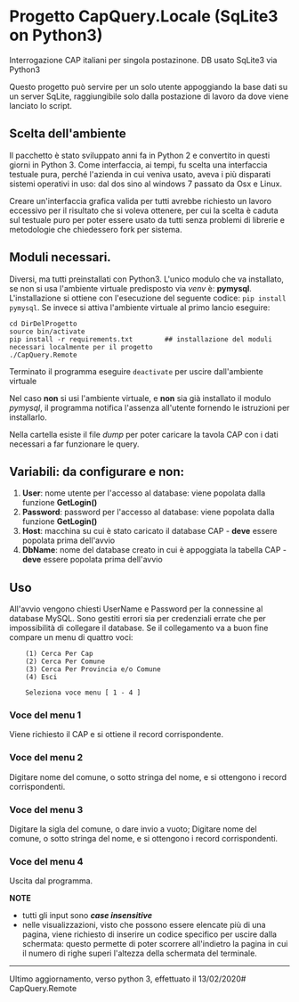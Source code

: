 # Progetto CapQuery.Locale (SqLite3 on Python3)
 Interrogazione CAP italiani per singola postazinone. DB usato SqLite3 via Python3


Questo progetto può servire per un solo utente appoggiando la base dati su un server SqLite, raggiungibile solo dalla postazione di lavoro da dove viene lanciato lo script.

## Scelta dell'ambiente

Il pacchetto è stato sviluppato anni fa in Python 2 e convertito in questi giorni in Python 3.
Come interfaccia, ai tempi, fu scelta una interfaccia testuale pura, perché l'azienda in cui veniva usato, aveva i più disparati sistemi operativi in uso: dal dos sino al windows 7 passato da Osx e Linux. 

Creare un'interfaccia grafica valida per tutti avrebbe richiesto un lavoro eccessivo per il risultato che si voleva ottenere, per cui la scelta è caduta sul testuale puro per poter essere usato da tutti senza problemi di librerie e metodologie che chiedessero fork per sistema.

## Moduli necessari. 

Diversi, ma tutti preinstallati con Python3. L'unico modulo che va installato, se non si usa l'ambiente virtuale predisposto via *venv* è: **pymysql**. L'installazione si ottiene con l'esecuzione del seguente codice:
`pip install pymysql`. Se invece si attiva l'ambiente virtuale al primo lancio eseguire:

```
cd DirDelProgetto
source bin/activate
pip install -r requirements.txt        ## installazione del moduli necessari localmente per il progetto
./CapQuery.Remote
```
 
Terminato il programma eseguire `deactivate` per uscire dall'ambiente virtuale

Nel caso **non** si usi l'ambiente virtuale, e **non** sia già installato il modulo *pymysql*, il programma notifica l'assenza all'utente fornendo le istruzioni per installarlo.

Nella cartella esiste il file *dump* per poter caricare la tavola CAP con i dati necessari a far funzionare le query.

## Variabili: da configurare e non:

1. **User**: nome utente per l'accesso al database: viene popolata dalla funzione  **GetLogin()**
2. **Password**: password per l'accesso al database: viene popolata dalla funzione  **GetLogin()**
3. **Host**: macchina su cui è stato caricato il database CAP - **deve** essere popolata prima dell'avvio
4. **DbName**: nome del database creato in cui è appoggiata la tabella CAP - **deve** essere popolata prima dell'avvio

## Uso

All'avvio vengono chiesti UserName e Password per la connessine al database MySQL. Sono gestiti errori sia per credenziali errate che per impossibilità di collegare il database. 
Se il collegamento va a buon fine compare un menu di quattro voci:

        (1) Cerca Per Cap
        (2) Cerca Per Comune
        (3) Cerca Per Provincia e/o Comune
        (4) Esci
        
        Seleziona voce menu [ 1 - 4 ] 

### Voce del menu 1
Viene richiesto il CAP e si ottiene il record corrispondente.
### Voce del menu 2
Digitare nome del comune, o sotto stringa del nome, e si ottengono i record corrispondenti.
### Voce del menu 3
Digitare la sigla del comune, o dare invio a vuoto;
Digitare nome del comune, o sotto stringa del nome, e si ottengono i record corrispondenti.
### Voce del menu 4
Uscita dal programma.

**NOTE** 
* tutti gli input sono ***case insensitive***
* nelle visualizzazioni, visto che possono essere elencate più di una pagina, viene richiesto di inserire un codice specifico per uscire dalla schermata: questo permette di poter scorrere all'indietro la pagina in cui il numero di righe superi l'altezza della schermata del terminale.

---
Ultimo aggiornamento, verso python 3, effettuato il 13/02/2020# CapQuery.Remote
